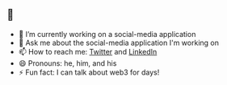 ## 👋

- 🔭 I’m currently working on a social-media application
- 💬 Ask me about the social-media application I'm working on
- 📫 How to reach me: [Twitter](https://www.twitter.com/gldnwzrd) and [LinkedIn](https://www.linkedin.com/in/marlon-e)
- 😄 Pronouns: he, him, and his
- ⚡ Fun fact: I can talk about web3 for days!
